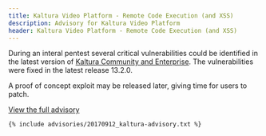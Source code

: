 ```yaml
---
title: Kaltura Video Platform - Remote Code Execution (and XSS)
description: Advisory for Kaltura Video Platform
header: Kaltura Video Platform - Remote Code Execution (and XSS)
---
```

During an interal pentest several critical vulnerabilities could be identified
in the latest version of [Kaltura Community and Enterprise](https://kaltura.com).
The vulnerabilities were fixed in the latest release 13.2.0.

A proof of concept exploit may be released later, giving time for users to patch.

<!--more-->

[View the full advisory](/assets/advisories/20170912_kaltura-advisory.txt)

~~~
{% include advisories/20170912_kaltura-advisory.txt %}
~~~
